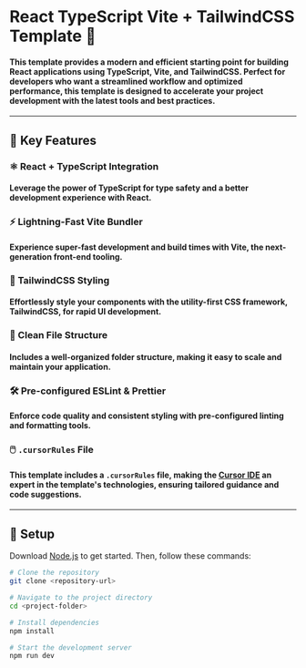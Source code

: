 # React TypeScript Vite + TailwindCSS Template 🚀

#### This template provides a modern and efficient starting point for building React applications using TypeScript, Vite, and TailwindCSS. Perfect for developers who want a streamlined workflow and optimized performance, this template is designed to accelerate your project development with the latest tools and best practices.

---

## 🌟 Key Features

### ⚛️ React + TypeScript Integration
#### Leverage the power of TypeScript for type safety and a better development experience with React.

### ⚡ Lightning-Fast Vite Bundler
#### Experience super-fast development and build times with Vite, the next-generation front-end tooling.

### 🎨 TailwindCSS Styling
#### Effortlessly style your components with the utility-first CSS framework, TailwindCSS, for rapid UI development.

### 📁 Clean File Structure
#### Includes a well-organized folder structure, making it easy to scale and maintain your application.

### 🛠️ Pre-configured ESLint & Prettier
#### Enforce code quality and consistent styling with pre-configured linting and formatting tools.

### 🖱️ `.cursorRules` File
#### This template includes a `.cursorRules` file, making the [Cursor IDE](https://cursor.sh/) an expert in the template's technologies, ensuring tailored guidance and code suggestions.

---

## 🚀 Setup

Download [Node.js](https://nodejs.org/en/download/) to get started. Then, follow these commands:

```bash
# Clone the repository
git clone <repository-url>

# Navigate to the project directory
cd <project-folder>

# Install dependencies
npm install

# Start the development server
npm run dev
